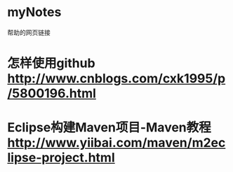 # myNotes
帮助的网页链接
# 怎样使用github   http://www.cnblogs.com/cxk1995/p/5800196.html
# Eclipse构建Maven项目-Maven教程    http://www.yiibai.com/maven/m2eclipse-project.html
